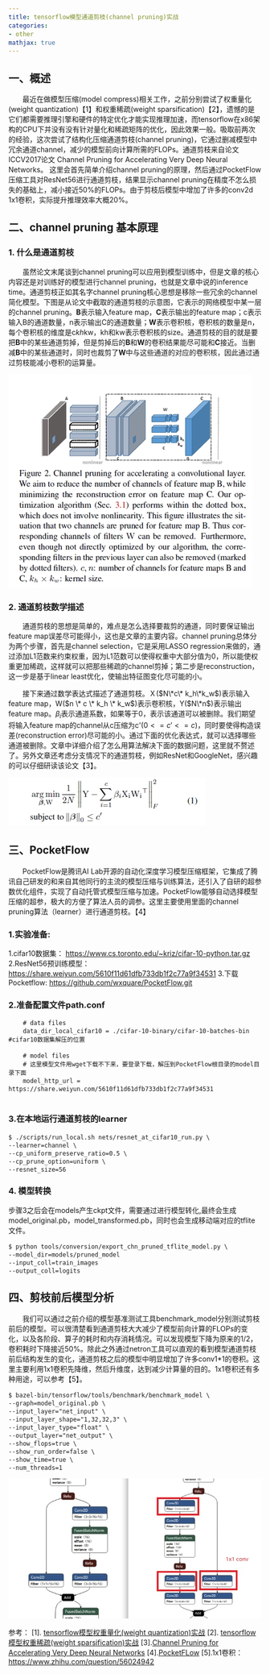 ```yaml
---
title: tensorflow模型通道剪枝(channel pruning)实战
categories:
- other
mathjax: true
---
```



## 一、概述
　　最近在做模型压缩(model compress)相关工作，之前分别尝试了权重量化(weight quantization)【1】和权重稀疏(weight sparsification)【2】，遗憾的是它们都需要推理引擎和硬件的特定优化才能实现推理加速，而tensorflow在x86架构的CPU下并没有没有针对量化和稀疏矩阵的优化，因此效果一般。吸取前两次的经验，这次尝试了结构化压缩通道剪枝(channel pruning)，它通过删减模型中冗余通道channel，减少的模型前向计算所需的FLOPs。通道剪枝来自论文ICCV2017论文 Channel Pruning for Accelerating Very Deep Neural Networks。 这里会首先简单介绍channel pruning的原理，然后通过PocketFlow压缩工具对ResNet56进行通道剪枝，结果显示channel pruning在精度不怎么损失的基础上，减小接近50%的FLOPs。由于剪枝后模型中增加了许多的conv2d 1x1卷积，实际提升推理效率大概20%。

## 二、channel pruning 基本原理
### 1. 什么是通道剪枝
　　虽然论文末尾谈到channel pruning可以应用到模型训练中，但是文章的核心内容还是对训练好的模型进行channel pruning，也就是文章中说的inference time。通道剪枝正如其名字channel pruning核心思想是移除一些冗余的channel简化模型。下图是从论文中截取的通道剪枝的示意图，它表示的网络模型中某一层的channel pruning。**B**表示输入feature map，**C**表示输出的feature map；c表示输入B的通道数量，n表示输出C的通道数量；**W**表示卷积核，卷积核的数量是n，每个卷积核的维度是c*kh*kw，kh和kw表示卷积核的size。通道剪枝的目的就是要把**B**中的某些通道剪掉，但是剪掉后的**B**和**W**的卷积结果能尽可能和**C**接近。当删减**B**中的某些通道时，同时也裁剪了**W**中与这些通道的对应的卷积核，因此通过通过剪枝能减小卷积的运算量。  
  
![channel-pruning示意图](/images/channel_pruning.jpg)


### 2. 通道剪枝数学描述
　　通道剪枝的思想是简单的，难点是怎么选择要裁剪的通道，同时要保证输出feature map误差尽可能得小，这也是文章的主要内容。channel pruning总体分为两个步骤，首先是channel selection，它是采用LASSO regression来做的，通过添加L1范数来约束权重，因为L1范数可以使得权重中大部分值为0，所以能使权重更加稀疏，这样就可以把那些稀疏的channel剪掉；第二步是reconstruction，这一步是基于linear least优化，使输出特征图变化尽可能的小。  

　　接下来通过数学表达式描述了通道剪枝。Ｘ($N\*c\* k_h\*k_w$)表示输入feature map，W($n \* c \* k_h \* k_w$)表示卷积核，Y($N\*n$)表示输出feature map。$\beta_i$表示通道系数，如果等于0，表示该通道可以被删除。我们期望将输入feature map的channel从c压缩为c'($0<=c'<= c$)，同时要使得构造误差(reconstruction error)尽可能的小。通过下面的优化表达式，就可以选择哪些通道被删除。文章中详细介绍了怎么用算法解决下面的数据问题，这里就不赘述了。另外文章还考虑分支情况下的通道剪枝，例如ResNet和GoogleNet，感兴趣的可以仔细研读该论文【3】。

![channel-pruning示意图](/images/channel_pruning2.jpg)

## 三、PocketFlow
　　PocketFlow是腾讯AI Lab开源的自动化深度学习模型压缩框架，它集成了腾讯自己研发的和来自其他同行的主流的模型压缩与训练算法，还引入了自研的超参数优化组件，实现了自动托管式模型压缩与加速。PocketFlow能够自动选择模型压缩的超参，极大的方便了算法人员的调参。这里主要使用里面的channel pruning算法（learner）进行通道剪枝。【4】
### 1.实验准备:
1.cifar10数据集： https://www.cs.toronto.edu/~kriz/cifar-10-python.tar.gz
2.ResNet56预训练模型：https://share.weiyun.com/5610f11d61dfb733db1f2c77a9f34531
3.下载Pocketflow: https://github.com/wxquare/PocketFlow.git
### 2.准备配置文件path.conf
```
	# data files
	data_dir_local_cifar10 = ./cifar-10-binary/cifar-10-batches-bin #cifar10数据集解压的位置
	
	# model files 
	# 这里模型文件用wget下载不下来，要登录下载，解压到PocketFlow根目录的model目录下面
	model_http_url = https://share.weiyun.com/5610f11d61dfb733db1f2c77a9f34531
    
```
### 3.在本地运行通道剪枝的learner
```
$ ./scripts/run_local.sh nets/resnet_at_cifar10_run.py \
--learner=channel \
--cp_uniform_preserve_ratio=0.5 \
--cp_prune_option=uniform \
--resnet_size=56

```
### 4. 模型转换
步骤3之后会在models产生ckpt文件，需要通过进行模型转化,最终会生成model_original.pb，model_transformed.pb，同时也会生成移动端对应的tflite文件。

```
$ python tools/conversion/export_chn_pruned_tflite_model.py \
--model_dir=models/pruned_model 
--input_coll=train_images
--output_coll=logits
```

## 四、剪枝前后模型分析
　　我们可以通过之前介绍的模型基准测试工具benchmark_model分别测试剪枝前后的模型。可以很清楚看到通道剪枝大大减少了模型前向计算的FLOPs的变化，以及各阶段、算子的耗时和内存消耗情况。可以发现模型下降为原来的1/2，卷积耗时下降接近50%。除此之外通过netron工具可以直观的看到模型通道剪枝前后结构发生的变化，通道剪枝之后的模型中明显增加了许多conv1*1的卷积。这里主要利用1x1卷积先降维，然后升维度，达到减少计算量的目的。1x1卷积还有多种用途，可以参考【5】。
```
$ bazel-bin/tensorflow/tools/benchmark/benchmark_model \ 
--graph=model_original.pb \
--input_layer="net_input" \
--input_layer_shape="1,32,32,3" \
--input_layer_type="float" \
--output_layer="net_output" \
--show_flops=true \
--show_run_order=false \
--show_time=true \
--num_threads=1

```
![channel-pruning 1x1 convolution](/images/channel_pruning3.jpg)



参考：
[1]. [tensorflow模型权重量化(weight quantization)实战](https://wxquare.github.io/2019/09/16/other/tensorflow-model-quantization/)
[2]. [tensorflow模型权重稀疏(weight sparsification)实战](https://wxquare.github.io/2019/09/27/other/tensorflow-model-no-structural-pruning)
[3].[Channel Pruning for Accelerating Very Deep Neural Networks](https://arxiv.org/abs/1707.06168)
[4].[PocketFLow](https://github.com/wxquare/PocketFlow)
[5].1x1卷积：https://www.zhihu.com/question/56024942 
